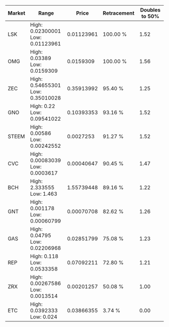 | Market | Range | Price| Retracement | Doubles to 50% |
| --- | --- | --- | --- | --- |
| LSK | High: 0.02300001<br />Low: 0.01123961 | 0.01123961 | 100.00 % | 1.52 |
| OMG | High: 0.03389<br />Low: 0.0159309 | 0.0159309 | 100.00 % | 1.56 |
| ZEC | High: 0.54655301<br />Low: 0.35010028 | 0.35913992 | 95.40 % | 1.25 |
| GNO | High: 0.22<br />Low: 0.09541022 | 0.10393353 | 93.16 % | 1.52 |
| STEEM | High: 0.00586<br />Low: 0.00242552 | 0.0027253 | 91.27 % | 1.52 |
| CVC | High: 0.00083039<br />Low: 0.0003617 | 0.00040647 | 90.45 % | 1.47 |
| BCH | High: 2.333555<br />Low: 1.463 | 1.55739448 | 89.16 % | 1.22 |
| GNT | High: 0.001178<br />Low: 0.00060799 | 0.00070708 | 82.62 % | 1.26 |
| GAS | High: 0.04795<br />Low: 0.02206968 | 0.02851799 | 75.08 % | 1.23 |
| REP | High: 0.118<br />Low: 0.0533358 | 0.07092211 | 72.80 % | 1.21 |
| ZRX | High: 0.00267586<br />Low: 0.0013514 | 0.00201257 | 50.08 % | 1.00 |
| ETC | High: 0.0392333<br />Low: 0.024 | 0.03866355 | 3.74 % | 0.00 |
